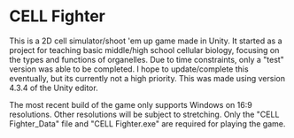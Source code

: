 # CELL Fighter
This is a 2D cell simulator/shoot 'em up game made in Unity. It started as a project for teaching basic middle/high school cellular biology, focusing on the types and functions of organelles. Due to time constraints, only a "test" version was able to be completed. I hope to update/complete this eventually, but its currently not a high priority. This was made using version 4.3.4 of the Unity editor.

The most recent build of the game only supports Windows on 16:9 resolutions. Other resolutions will be subject to stretching. Only the "CELL Fighter_Data" file and "CELL Fighter.exe" are required for playing the game.
